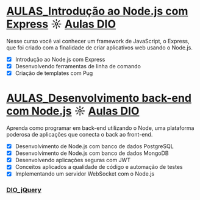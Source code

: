 # [AULAS_Introdução ao Node.js com Express](https://github.com/kakanew/DIO_Node.js/tree/master/Innovation_Introducao_Node.js_Express) ☼ [Aulas DIO](https://web.digitalinnovation.one/course/introducao-ao-nodejs-com-expresses/learning/3f18da80-2051-44dd-b065-562751093ac3/)

Nesse curso você vai conhecer um framework de JavaScript, o Express, que foi criado com a finalidade de criar aplicativos web usando o Node.js.

- [x] Introdução ao Node.js com Express
- [x] Desenvolvendo ferramentas de linha de comando
- [x] Criação de templates com Pug

# [AULAS_Desenvolvimento back-end com Node.js](https://github.com/kakanew/DIO_Node.js/tree/master/Innovation_Desenvolvimento_back-end_Node.js) ☼ [Aulas DIO](https://web.digitalinnovation.one/course/desenvolvimento-back-end-com-nodejs/learning/f03a6dd4-6e46-4acb-a9af-128f039a2162/)

Aprenda como programar em back-end utilizando o Node, uma plataforma poderosa de aplicações que conecta o back ao front-end.

- [x] Desenvolvimento de Node.js com banco de dados PostgreSQL
- [x] Desenvolvimento de Node.js com banco de dados MongoDB
- [x] Desenvolvendo aplicações seguras com JWT
- [x] Conceitos aplicados a qualidade de código e automação de testes
- [x] Implementando um servidor WebSocket com o Node.js

### [DIO_jQuery](https://github.com/kakanew/DIO_jQuery)